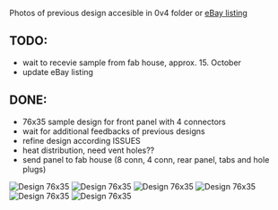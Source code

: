 Photos of previous design accesible in 0v4 folder or [eBay listing](http://www.ebay.com/itm/NO-STOCK-LimeSDR-enclosure-front-rear-panel-case-rtl-sdr-myriad-hackrf-airspy-/112088499793) 

## TODO:
- wait to recevie sample from fab house, approx. 15. October
- update eBay listing

## DONE:
- 76x35 sample design for front panel with 4 connectors
- wait for additional feedbacks of previous designs
- refine design according ISSUES
- heat distribution, need vent holes?? 
- send panel to fab house (8 conn, 4 conn, rear panel, tabs and hole plugs)

![Design 76x35](https://github.com/luftek/LimeSDR-USB/raw/master/hardware/plug/1v2/Enclosure/0v5_76x35_+4conn/images/2016-09-24_17_04_53-3D_Viewer.png)
![Design 76x35](https://github.com/luftek/LimeSDR-USB/raw/master/hardware/plug/1v2/Enclosure/0v5_76x35_+4conn/images/2016-09-24_17_05_11-3D_Viewer.png)
![Design 76x35](https://github.com/luftek/LimeSDR-USB/raw/master/hardware/plug/1v2/Enclosure/0v5_76x35_+4conn/images/2016-09-24_17_05_53-3D_Viewer.png)
![Design 76x35](https://github.com/luftek/LimeSDR-USB/raw/master/hardware/plug/1v2/Enclosure/0v5_76x35_+4conn/images/2016-09-24_17_06_20-Greenshot_capture_form.png)
![Design 76x35](https://github.com/luftek/LimeSDR-USB/raw/master/hardware/plug/1v2/Enclosure/0v5_76x35_+4conn/images/2016-09-24_17_07_07-3D_Viewer.png)
![Design 76x35](https://github.com/luftek/LimeSDR-USB/raw/master/hardware/plug/1v2/Enclosure/0v5_76x35_+4conn/images/2016-09-24_17_07_21-3D_Viewer.png)